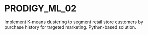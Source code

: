 # PRODIGY_ML_02
Implement K-means clustering to segment retail store customers by purchase history for targeted marketing. Python-based solution.

